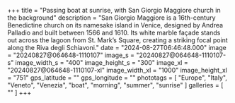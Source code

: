+++
title = "Passing boat at sunrise, with San Giorgio Maggiore church in the background"
description = "San Giorgio Maggiore is a 16th-century Benedictine church on its namesake island in Venice, designed by Andrea Palladio and built between 1566 and 1610. Its white marble façade stands out across the lagoon from St. Mark’s Square, creating a striking focal point along the Riva degli Schiavoni."
date = "2024-08-27T06:46:48.000"
image = "20240827@064648-1110107"
image_s = "20240827@064648-1110107-s"
image_width_s = "400"
image_height_s = "300"
image_xl = "20240827@064648-1110107-xl"
image_width_xl = "1000"
image_height_xl = "751"
gps_latitude = ""
gps_longitude = ""
phototags = [ "Europe", "Italy", "Veneto", "Venezia", "boat", "morning", "summer", "sunrise" ]
galleries = [ "" ]
+++
